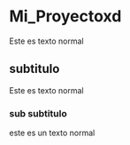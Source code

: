 # Mi_Proyectoxd
Este es texto normal 
## subtitulo 
Este es texto normal 
### sub subtitulo 
este es un texto normal 

